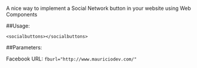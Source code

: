 # <socialbuttons>

A nice way to implement a Social Network button in your website using Web Components

##Usage:
	
	<socialbuttons></socialbuttons>

##Parameters:

Facebook URL: `fburl="http://www.mauriciodev.com/"`